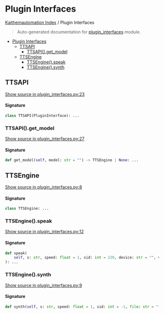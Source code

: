 # Plugin Interfaces

[Kaithemautomation Index](./README.md#kaithemautomation-index) / Plugin Interfaces

> Auto-generated documentation for [plugin_interfaces](../../../api/plugin_interfaces.py) module.

- [Plugin Interfaces](#plugin-interfaces)
  - [TTSAPI](#ttsapi)
    - [TTSAPI().get_model](#ttsapi()get_model)
  - [TTSEngine](#ttsengine)
    - [TTSEngine().speak](#ttsengine()speak)
    - [TTSEngine().synth](#ttsengine()synth)

## TTSAPI

[Show source in plugin_interfaces.py:23](../../../api/plugin_interfaces.py#L23)

#### Signature

```python
class TTSAPI(PluginInterface): ...
```

### TTSAPI().get_model

[Show source in plugin_interfaces.py:27](../../../api/plugin_interfaces.py#L27)

#### Signature

```python
def get_model(self, model: str = "") -> TTSEngine | None: ...
```



## TTSEngine

[Show source in plugin_interfaces.py:8](../../../api/plugin_interfaces.py#L8)

#### Signature

```python
class TTSEngine: ...
```

### TTSEngine().speak

[Show source in plugin_interfaces.py:12](../../../api/plugin_interfaces.py#L12)

#### Signature

```python
def speak(
    self, s: str, speed: float = 1, sid: int = 220, device: str = "", volume: float = 1
): ...
```

### TTSEngine().synth

[Show source in plugin_interfaces.py:9](../../../api/plugin_interfaces.py#L9)

#### Signature

```python
def synth(self, s: str, speed: float = 1, sid: int = -1, file: str = ""): ...
```